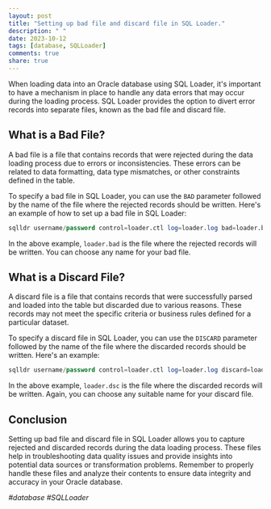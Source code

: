 ```yaml
---
layout: post
title: "Setting up bad file and discard file in SQL Loader."
description: " "
date: 2023-10-12
tags: [database, SQLLoader]
comments: true
share: true
---
```


When loading data into an Oracle database using SQL Loader, it's important to have a mechanism in place to handle any data errors that may occur during the loading process. SQL Loader provides the option to divert error records into separate files, known as the bad file and discard file.

## What is a Bad File?
A bad file is a file that contains records that were rejected during the data loading process due to errors or inconsistencies. These errors can be related to data formatting, data type mismatches, or other constraints defined in the table.

To specify a bad file in SQL Loader, you can use the `BAD` parameter followed by the name of the file where the rejected records should be written. Here's an example of how to set up a bad file in SQL Loader:

```sql
sqlldr username/password control=loader.ctl log=loader.log bad=loader.bad
```
In the above example, `loader.bad` is the file where the rejected records will be written. You can choose any name for your bad file.

## What is a Discard File?
A discard file is a file that contains records that were successfully parsed and loaded into the table but discarded due to various reasons. These records may not meet the specific criteria or business rules defined for a particular dataset.

To specify a discard file in SQL Loader, you can use the `DISCARD` parameter followed by the name of the file where the discarded records should be written. Here's an example:

```sql
sqlldr username/password control=loader.ctl log=loader.log discard=loader.dsc
```

In the above example, `loader.dsc` is the file where the discarded records will be written. Again, you can choose any suitable name for your discard file.

## Conclusion
Setting up bad file and discard file in SQL Loader allows you to capture rejected and discarded records during the data loading process. These files help in troubleshooting data quality issues and provide insights into potential data sources or transformation problems. Remember to properly handle these files and analyze their contents to ensure data integrity and accuracy in your Oracle database.

_#database #SQLLoader_